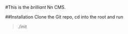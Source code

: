 #This is the *brilliant* Nn CMS.

##Installation
Clone the Git repo, cd into the root and run
> ./init